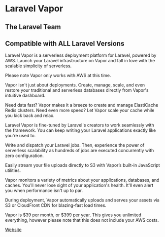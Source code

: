 # Laravel Vapor

## The Laravel Team

## Compatible with ALL Laravel Versions

Laravel Vapor is a serverless deployment platform for Laravel, powered by AWS. Launch your Laravel infrastructure on Vapor and fall in love with the scalable simplicity of serverless.

Please note Vapor only works with AWS at this time.

Vapor isn't just about deployments. Create, manage, scale, and even restore your traditional and serverless databases directly from Vapor's intuitive dashboard.

Need data fast? Vapor makes it a breeze to create and manage ElastiCache Redis clusters. Need even more speed? Let Vapor scale your cache while you kick back and relax.

Laravel Vapor is fine-tuned by Laravel's creators to work seamlessly with the framework. You can keep writing your Laravel applications exactly like you're used to.

Write and dispatch your Laravel jobs. Then, experience the power of serverless scalability as hundreds of jobs are executed concurrently with zero configuration.

Easily stream your file uploads directly to S3 with Vapor’s built-in JavaScript utilities.

Vapor monitors a variety of metrics about your applications, databases, and caches. You'll never lose sight of your application's health. It'll even alert you when performance isn't up to par.

During deployment, Vapor automatically uploads and serves your assets via S3 or CloudFront CDN for blazing-fast load times.

Vapor is $39 per month, or $399 per year. This gives you unlimited everything, however please note that this does not include your AWS costs.


[Website](https://forge.laravel.com/)

